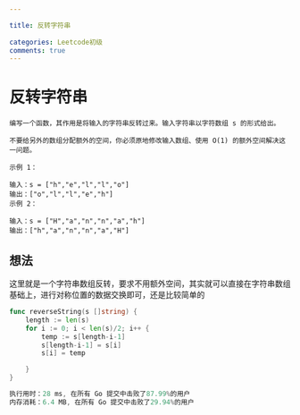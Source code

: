 ```yaml
---

title: 反转字符串
  
categories: Leetcode初级
comments: true
---
```


# 反转字符串

```
编写一个函数，其作用是将输入的字符串反转过来。输入字符串以字符数组 s 的形式给出。

不要给另外的数组分配额外的空间，你必须原地修改输入数组、使用 O(1) 的额外空间解决这一问题。

示例 1：

输入：s = ["h","e","l","l","o"]
输出：["o","l","l","e","h"]
示例 2：

输入：s = ["H","a","n","n","a","h"]
输出：["h","a","n","n","a","H"]
```

<!-- more -->

## 想法

这里就是一个字符串数组反转，要求不用额外空间，其实就可以直接在字符串数组基础上，进行对称位置的数据交换即可，还是比较简单的

```go
func reverseString(s []string) {
	length := len(s)
	for i := 0; i < len(s)/2; i++ {
		temp := s[length-i-1]
		s[length-i-1] = s[i]
		s[i] = temp

	}
}

执行用时：28 ms, 在所有 Go 提交中击败了87.99%的用户
内存消耗：6.4 MB, 在所有 Go 提交中击败了29.94%的用户
```



